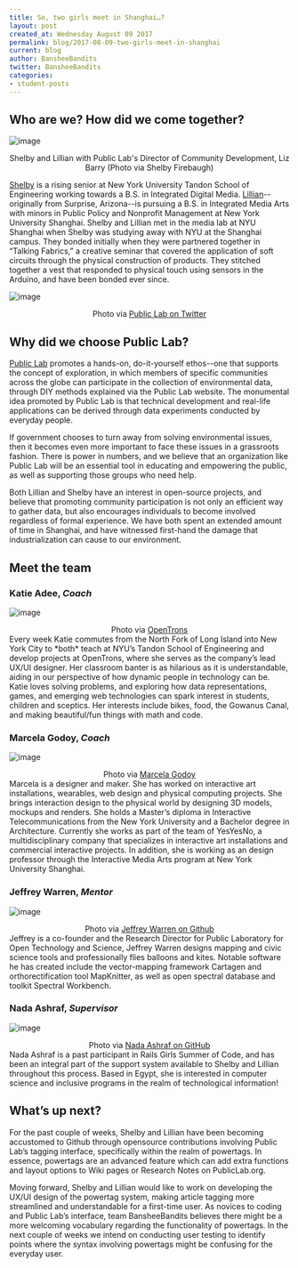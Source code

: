 ```yaml
---
title: So, two girls meet in Shanghai…?
layout: post
created_at: Wednesday August 09 2017
permalink: blog/2017-08-09-two-girls-meet-in-shanghai
current: blog
author: BansheeBandits
twitter: BansheeBandits
categories:
- student-posts
---
```


## Who are we? How did we come together? 

![image](/img/blog/2017/bansheebandits-liz.jpg)
<div align="center" class="image-credits">Shelby and Lillian with Public Lab's Director of Community Development, Liz Barry (Photo via Shelby Firebaugh)</div>

[Shelby](https://github.com/shelbyfirebaugh) is a rising senior at New York University Tandon School of Engineering working towards a B.S. in Integrated Digital Media. [Lillian](https://github.com/lilliankorinek)--originally from Surprise, Arizona--is pursuing a B.S. in Integrated Media Arts with minors in Public Policy and Nonprofit Management at New York University Shanghai. Shelby and Lillian met in the media lab at NYU Shanghai when Shelby was studying away with NYU at the Shanghai campus. They bonded initially when they were partnered together in “Talking Fabrics,” a creative seminar that covered the application of soft circuits through the physical construction of products.  They stitched together a vest that responded to physical touch using sensors in the Arduino, and have been bonded ever since.

![image](/img/blog/2017/bansheebandits-publiclab.png)
<div align="center" class="image-credits">Photo via <a href="https://twitter.com/publiclab">Public Lab on Twitter</a></div>

## Why did we choose Public Lab?

[Public Lab](https://publiclab.org/home) promotes a hands-on, do-it-yourself ethos--one that supports the concept of exploration, in which members of specific communities across the globe can participate in the collection of environmental data, through DIY methods explained via the Public Lab website. The monumental idea promoted by Public Lab is that technical development and real-life applications can be derived through data experiments conducted by everyday people. 

If government chooses to turn away from solving environmental issues, then it becomes even more important to face these issues in a grassroots fashion. There is power in numbers, and we believe that an organization like Public Lab will be an essential tool in educating and empowering the public, as well as supporting those groups who need help.

Both Lillian and Shelby have an interest in open-source projects, and believe that promoting community participation is not only an efficient way to gather data, but also encourages individuals to become involved regardless of formal experience. We have both spent an extended amount of time in Shanghai, and have witnessed first-hand the damage that industrialization can cause to our environment.

## Meet the team

### **Katie Adee**, *Coach*
![image](/img/blog/2017/bansheebandits-katie.png)
<div align="center" class="image-credits">Photo via <a href="https://opentrons.com/team">OpenTrons</a></div>
Every week Katie commutes from the North Fork of Long Island into New York City to *both* teach at NYU’s Tandon School of Engineering and develop projects at OpenTrons, where she serves as the company’s lead UX/UI designer. Her classroom banter is as hilarious as it is understandable, aiding in our perspective of how dynamic people in technology can be. Katie  loves solving problems, and exploring how data representations, games, and emerging web technologies can spark interest in students, children and sceptics. Her interests include bikes, food, the Gowanus Canal, and making beautiful/fun things with math and code. 

### **Marcela Godoy**, *Coach*
![image](/img/blog/2017/bansheebandits-marcela.jpg)
<div align="center" class="image-credits">Photo via <a href="http://godoymarcela.com/about">Marcela Godoy</a></div>
Marcela is a designer and maker. She has worked on interactive art installations, wearables, web design and physical computing projects. She brings interaction design to the physical world by designing 3D models, mockups and renders. She holds a Master’s diploma in Interactive Telecommunications from the New York University and a Bachelor degree in Architecture. Currently she works as part of the team of YesYesNo, a multidisciplinary company that specializes in interactive art installations and commercial interactive projects. In addition, she is working as an design professor through the Interactive Media Arts program at New York University Shanghai.

### **Jeffrey Warren**, *Mentor*
![image](/img/blog/2017/bansheebandits-jeff.jpg)
<div align="center" class="image-credits">Photo via <a href="https://github.com/jywarren">Jeffrey Warren on Github</a></div>
Jeffrey is a co-founder and the Research Director for Public Laboratory for Open Technology and Science, Jeffrey Warren designs mapping and civic science tools and professionally flies balloons and kites. Notable software he has created include the vector-mapping framework Cartagen and orthorectification tool MapKnitter, as well as open spectral database and toolkit Spectral Workbench.

### **Nada Ashraf**, *Supervisor*
![image](/img/blog/2017/bansheebandits-nada.jpg)
<div align="center" class="image-credits">Photo via <a href="https://github.com/Nada1996">Nada Ashraf on GitHub</a></div>
Nada Ashraf is a past participant in Rails Girls Summer of Code, and has been an integral part of the support system available to Shelby and Lillian throughout this process. Based in Egypt, she is interested in computer science and inclusive programs in the realm of technological information!

## What’s up next?

For the past couple of weeks, Shelby and Lillian have been becoming accustomed to Github through opensource contributions involving Public Lab’s tagging interface, specifically within the realm of powertags. In essence, powertags are an advanced feature which can add extra functions and layout options to Wiki pages or Research Notes on PublicLab.org.

Moving forward, Shelby and Lillian would like to work on developing the UX/UI design of the powertag system, making article tagging more streamlined and understandable for a first-time user. As novices to coding and Public Lab’s interface, team BansheeBandits believes there might be a more welcoming vocabulary regarding the functionality of powertags. In the next couple of weeks we intend on conducting user testing to identify points where the syntax involving powertags might be confusing for the everyday user.